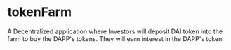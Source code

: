 # tokenFarm
A Decentralized application where Investors will deposit DAI token into the farm to buy the DAPP's tokens. They will earn interest in the DAPP's token.
